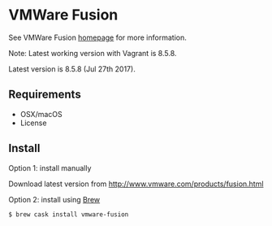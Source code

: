 # VMWare Fusion

See VMWare Fusion [homepage](http://www.vmware.com/products/fusion.html) for more information.

Note: Latest working version with Vagrant is 8.5.8.

Latest version is 8.5.8 (Jul 27th 2017).

## Requirements

- OSX/macOS
- License

## Install

Option 1: install manually

Download latest version from http://www.vmware.com/products/fusion.html

Option 2: install using [Brew](brew.md)

```
$ brew cask install vmware-fusion
```

